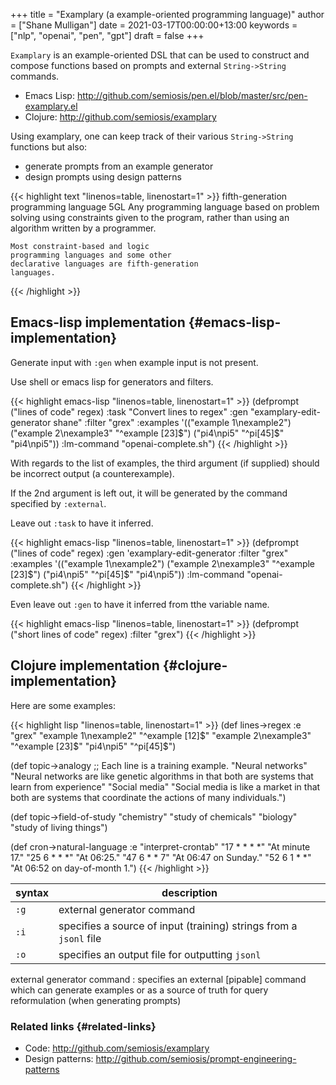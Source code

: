 +++
title = "Examplary (a example-oriented programming language)"
author = ["Shane Mulligan"]
date = 2021-03-17T00:00:00+13:00
keywords = ["nlp", "openai", "pen", "gpt"]
draft = false
+++

`Examplary` is an example-oriented DSL that can be used to construct and
compose functions based on prompts and external `String->String` commands.

-   Emacs Lisp: <http://github.com/semiosis/pen.el/blob/master/src/pen-examplary.el>
-   Clojure: <http://github.com/semiosis/examplary>

Using examplary, one can keep track of their various `String->String` functions
but also:

-   generate prompts from an example generator
-   design prompts using design patterns

<!--listend-->

{{< highlight text "linenos=table, linenostart=1" >}}
fifth-generation programming language
5GL
    Any programming language based on problem
    solving using constraints given to the
    program, rather than using an algorithm
    written by a programmer.

    Most constraint-based and logic
    programming languages and some other
    declarative languages are fifth-generation
    languages.
{{< /highlight >}}


## Emacs-lisp implementation {#emacs-lisp-implementation}

Generate input with `:gen` when example input is not present.

Use shell or emacs lisp for generators and filters.

{{< highlight emacs-lisp "linenos=table, linenostart=1" >}}
(defprompt ("lines of code" regex)
  :task "Convert lines to regex"
  :gen "examplary-edit-generator shane"
  :filter "grex"
  :examples '(("example 1\nexample2")
              ("example 2\nexample3" "^example [23]$")
              ("pi4\npi5" "^pi[45]$" "pi4\npi5"))
  :lm-command "openai-complete.sh")
{{< /highlight >}}

With regards to the list of examples,
the third argument (if supplied) should be
incorrect output (a counterexample).

If the 2nd argument is left out, it will be
generated by the command specified by
`:external`.

Leave out `:task` to have it inferred.

{{< highlight emacs-lisp "linenos=table, linenostart=1" >}}
(defprompt ("lines of code" regex)
  :gen 'examplary-edit-generator
  :filter "grex"
  :examples '(("example 1\nexample2")
              ("example 2\nexample3" "^example [23]$")
              ("pi4\npi5" "^pi[45]$" "pi4\npi5"))
  :lm-command "openai-complete.sh")
{{< /highlight >}}

Even leave out `:gen` to have it inferred from
tthe variable name.

{{< highlight emacs-lisp "linenos=table, linenostart=1" >}}
(defprompt ("short lines of code" regex) :filter "grex")
{{< /highlight >}}


## Clojure implementation {#clojure-implementation}

Here are some examples:

{{< highlight lisp "linenos=table, linenostart=1" >}}
(def lines->regex
  :e "grex"
  "example 1\nexample2" "^example [12]$"
  "example 2\nexample3" "^example [23]$"
  "pi4\npi5" "^pi[45]$")

(def topic->analogy
  ;; Each line is a training example.
  "Neural networks" "Neural networks are like genetic algorithms in that both are systems that learn from experience"
  "Social media" "Social media is like a market in that both are systems that coordinate the actions of many individuals.")

(def topic->field-of-study
  "chemistry" "study of chemicals"
  "biology" "study of living things")

(def cron->natural-language
  :e "interpret-crontab"
  "17 *	* * *" "At minute 17."
  "25 6	* * *" "At 06:25."
  "47 6	* * 7" "At 06:47 on Sunday."
  "52 6	1 * *" "At 06:52 on day-of-month 1.")
{{< /highlight >}}

| syntax | description                                                        |
|--------|--------------------------------------------------------------------|
| `:g`   | external generator command                                         |
| `:i`   | specifies a source of input (training) strings from a `jsonl` file |
| `:o`   | specifies an output file for outputting `jsonl`                    |

<span class="underline">external generator command</span>
: specifies an external [pipable] command which
    can generate examples or as a source of truth
    for query reformulation (when generating
    prompts)


### Related links {#related-links}

-   Code: <http://github.com/semiosis/examplary>
-   Design patterns: <http://github.com/semiosis/prompt-engineering-patterns>